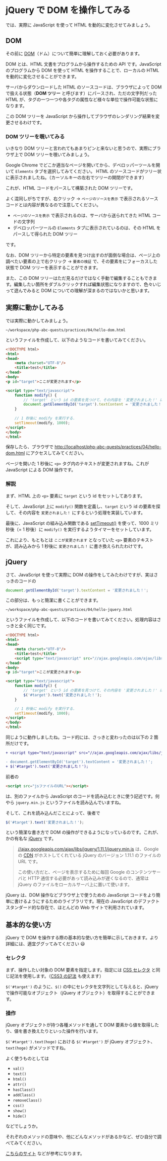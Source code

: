 # jQuery で DOM を操作してみる

では、実際に JavaScript を使って HTML を動的に変化させてみましょう。

## DOM

その前に [DOM](http://ja.wikipedia.org/wiki/Document_Object_Model)（ドム）について簡単に理解しておく必要があります。

DOM とは、HTML 文書をプログラムから操作するための API です。JavaScript のプログラムから DOM を使って HTML を操作することで、ローカルの HTML を動的に変化させることができます。

サーバからダウンロードした HTML のソースコードは、ブラウザによって DOM で扱える状態（**DOM ツリー** と呼びます）にパースされ、ただの文字列だった HTML が、タグの一つ一つや各タグの属性など様々な単位で操作可能な状態になります。

この DOM ツリーを JavaScript から操作してブラウザのレンダリング結果を変更させるわけです。

### DOM ツリーを覗いてみる

いきなり DOM ツリーと言われてもあまりピンと来ないと思うので、実際にブラウザ上で DOM ツリーを覗いてみましょう。

Google Chrome でどこか適当なページを開いてから、デベロッパーツールを開いて `Elements` タブを選択してみてください。
HTML のソースコードがツリー状に表示されましたね。（カーソルキーの左右でツリーの開閉ができます）

これが、HTML コードをパースして構築された DOM ツリーです。

よく混同しがちですが、右クリック → `ページのソースを表示` で表示されるソースコードとは内容が異なるので注意してください。

* `ページのソースを表示` で表示されるのは、サーバから送られてきた HTML コードの文字列
* デベロッパーツールの `Elements` タブに表示されているのは、その HTML をパースして得られた DOM ツリー

です。

なお、DOM ツリーから特定の要素を見つけ出すのが面倒な場合は、ページ上の調べたい要素の上で右クリック → `要素の検証` で、その要素をにフォーカスした状態で DOM ツリーを表示することができます。

また、この DOM ツリーはただ見るだけではなく手動で編集することもできます。編集したい箇所をダブルクリックすれば編集状態になりますので、色々いじって遊んでみると DOM についての理解が深まるのではないかと思います。

## 実際に動かしてみる

では実際に動かしてみましょう。

```
~/workspace/php-abc-quests/practices/04/hello-dom.html
```

というファイルを作成して、以下のようなコードを書いてみてください。

```html
<!DOCTYPE html>
<html>
<head>
    <meta charset="UTF-8"/>
    <title>test</title>
</head>
<body>
<p id="target">ここが変更されます</p>

<script type="text/javascript">
    function modify() {
        // 'target' という id の要素を見つけて、その内容を '変更されました！' にする.
        document.getElementById('target').textContent = '変更されました！';
    }
    
    // 1 秒後に modify を実行する.
    setTimeout(modify, 1000);
</script>
</body>
</html>
```

保存したら、ブラウザで [http://localhost/php-abc-quests/practices/04/hello-dom.html](http://localhost/php-abc-quests/practices/04/hello-dom.html) にアクセスしてみてください。

ページを開いた 1 秒後に `<p>` タグ内のテキストが変更されますね。これが JavaScript による DOM 操作です。

### 解説

まず、HTML 上の `<p>` 要素に `target` という id をセットしてあります。

そして、JavaScript 上に `modify()` 関数を定義し、`target` という id の要素を探して、その内容を `変更されました！` にするという処理を実装しています。

最後に、JavaScript の組み込み関数である [setTimeout()](https://developer.mozilla.org/ja/docs/Web/API/Window/setTimeout) を使って、1000 ミリ秒後（= 1 秒後）に `modify()` を実行するようタイマーをセットしています。

これにより、もともとは `ここが変更されます` となっていた `<p>` 要素のテキストが、読み込みから 1 秒後に `変更されました！` に書き換えられたわけです。

## jQuery

さて、JavaScript を使って実際に DOM の操作をしてみたわけですが、実はさっきのコードの

```javascript
document.getElementById('target').textContent = '変更されました！';
```

この部分は、もっと簡潔に書くことができます。

```
~/workspace/php-abc-quests/practices/04/hello-jquery.html
```

というファイルを作成して、以下のコードを書いてみてください。処理内容はさっきと全く同じです。

```html
<!DOCTYPE html>
<html>
<head>
    <meta charset="UTF-8"/>
    <title>test</title>
    <script type="text/javascript" src="//ajax.googleapis.com/ajax/libs/jquery/1.11.1/jquery.min.js"></script>
</head>
<body>
<p id="target">ここが変更されます</p>

<script type="text/javascript">
    function modify() {
        // 'target' という id の要素を見つけて、その内容を '変更されました！' にする.
        $('#target').text('変更されました！');
    }

    // 1 秒後に modify を実行する.
    setTimeout(modify, 1000);
</script>
</body>
</html>
```

同じように動作しましたね。コード的には、さっきと変わったのは以下の 2 箇所だけです。


```diff
+ <script type="text/javascript" src="//ajax.googleapis.com/ajax/libs/jquery/1.11.1/jquery.min.js"></script>
```

```diff
- document.getElementById('target').textContent = '変更されました！';
+ $('#target').text('変更されました！');
```

前者の

```html
<script src="jsファイルのURL"></script>
```

は、別のファイルから JavaScript のコードを読み込むときに使う記述です。何やら `jquery.min.js` というファイルを読み込んでいますね。

そして、これを読み込んだことによって、後者で

```javascript
$('#target').text('変更されました！');
```

という簡潔な書き方で DOM の操作ができるようになっているのです。これが、かの有名な [jQuery](http://ja.wikipedia.org/wiki/JQuery) です。

> [//ajax.googleapis.com/ajax/libs/jquery/1.11.1/jquery.min.js](//ajax.googleapis.com/ajax/libs/jquery/1.11.1/jquery.min.js) は、Google の [CDN](http://ja.wikipedia.org/wiki/%E3%82%B3%E3%83%B3%E3%83%86%E3%83%B3%E3%83%84%E3%83%87%E3%83%AA%E3%83%90%E3%83%AA%E3%83%8D%E3%83%83%E3%83%88%E3%83%AF%E3%83%BC%E3%82%AF) がホストしてくれている jQuery のバージョン 1.11.1 のファイルの URL です。
> 
> この使い方だと、ページを表示するために毎回 Google のコンテンツサーバと HTTP 通信する必要があって読み込みが遅くなるので、通常は jQuery のファイルをローカルサーバ上に置いて使います。

jQuery は、DOM 操作などブラウザ上で使うための JavaScript コードをより簡単に書けるようにするためのライブラリです。現在の JavaScript のデファクトスタンダード的な存在で、ほとんどの Web サイトで利用されています。

## 基本的な使い方

jQuery で DOM を操作する際の基本的な使い方を簡単に示しておきます。より詳細には、適宜ググッてみてください :smiley: 

### セレクタ

まず、操作したい対象の DOM 要素を指定します。指定には [CSS セレクタ](http://www.htmq.com/csskihon/005.shtml) と同じ記法を使用します。（[CSS3 の記法](http://www.htmq.com/css3/#sele) も使えます）

`$('#target')` のように、`$()` の中にセレクタを文字列として与えると、jQuery で操作可能なオブジェクト（jQuery オブジェクト）を取得することができます。

### 操作

jQuery オブジェクトが持つ各種メソッドを通して DOM 要素から値を取得したり、値を書き換えたりといった操作を行います。

`$('#target').text(hoge)` における `$('#target')` が jQuery オブジェクト、`text(hoge)` がメソッドですね。

よく使うものとしては

* `val()`
* `text()`
* `html()`
* `attr()`
* `hasClass()`
* `addClass()`
* `removeClass()`
* `css()`
* `show()`
* `hide()`

などでしょうか。

それぞれのメソッドの意味や、他にどんなメソッドがあるかなど、ぜひ自分で調べてみてください。

[こちらのサイト](http://semooh.jp/jquery/api/core/) などが参考になります。
